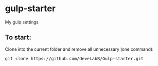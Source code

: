 # gulp-starter
My gulp settings

<h2>To start:</h2>
<p>Clone into the current folder and remove all unnecessary (one command):</p>

<pre>git clone https://github.com/deveLabR/Gulp-starter.git</pre>
